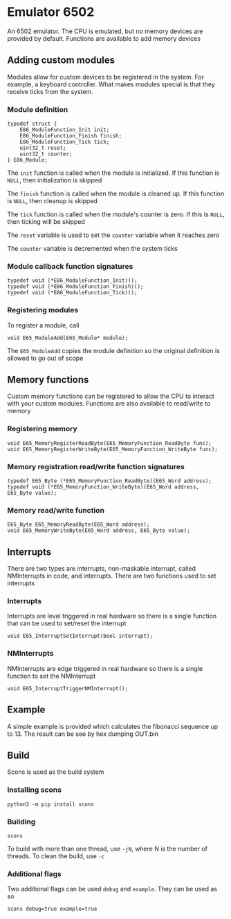 # Emulator 6502
An 6502 emulator. The CPU is emulated, but no memory devices are provided by
default. Functions are available to add memory devices

## Adding custom modules
Modules allow for custom devices to be registered in the system. For example, 
a keyboard controller. What makes modules special is that they receive ticks
from the system.

### Module definition
```
typedef struct {
    E86_ModuleFunction_Init init;
    E86_ModuleFunction_Finish finish;
    E86_ModuleFunction_Tick tick;
    uint32_t reset;
    uint32_t counter;
} E86_Module;
```

The `init` function is called when the module is initialized. If this function 
is `NULL`, then initialization is skipped

The `finish` function is called when the module is cleaned up. If this
function is `NULL`, then cleanup is skipped

The `tick` function is called when the module's counter is zero. If this is
`NULL`, then ticking will be skipped

The `reset` variable is used to set the `counter` variable when it reaches
zero

The `counter` variable is decremented when the system ticks

### Module callback function signatures
```
typedef void (*E86_ModuleFunction_Init)();
typedef void (*E86_ModuleFunction_Finish)();
typedef void (*E86_ModuleFunction_Tick)();
```

### Registering modules
To register a module, call
```
void E65_ModuleAdd(E65_Module* module);
```
The `E65_ModuleAdd` copies the module definition so the original definition is
allowed to go out of scope

## Memory functions
Custom memory functions can be registered to allow the CPU to interact with
your custom modules. Functions are also available to read/write to memory

### Registering memory
```
void E65_MemoryRegisterReadByte(E65_MemoryFunction_ReadByte func);
void E65_MemoryRegisterWriteByte(E65_MemoryFunction_WriteByte func);
```

### Memory registration read/write function signatures
```
typedef E65_Byte (*E65_MemoryFunction_ReadByte)(E65_Word address);
typedef void (*E65_MemoryFunction_WriteByte)(E65_Word address, E65_Byte value);
```

### Memory read/write function
```
E65_Byte E65_MemoryReadByte(E65_Word address);
void E65_MemoryWriteByte(E65_Word address, E65_Byte value);
```

## Interrupts
There are two types are interrupts, non-maskable interrupt, called NMInterrupts 
in code, and interrupts. There are two functions used to set interrupts

### Interrupts
Interrupts are level triggered in real hardware so there is a single function
that can be used to set/reset the interrupt
```
void E65_InterruptSetInterrupt(bool interrupt);
```

### NMInterrupts
NMInterrupts are edge triggered in real hardware so there is a single function
to set the NMInterrupt
```
void E65_InterruptTriggerNMInterrupt();
```

## Example
A simple example is provided which calculates the fibonacci sequence up to
13. The result can be see by hex dumping OUT.bin

## Build
Scons is used as the build system

### Installing scons
```
python3 -m pip install scons
```

### Building
```
scons
```

To build with more than one thread, use `-jN`, where N is the number of threads.
To clean the build, use `-c`

### Additional flags
Two additional flags can be used `debug` and `example`. They can be used as so
```
scons debug=true example=true
```
